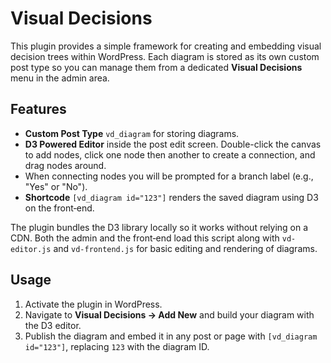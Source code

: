 # Visual Decisions

This plugin provides a simple framework for creating and embedding visual decision trees within WordPress. Each diagram is stored as its own custom post type so you can manage them from a dedicated **Visual Decisions** menu in the admin area.

## Features

- **Custom Post Type** `vd_diagram` for storing diagrams.
- **D3 Powered Editor** inside the post edit screen. Double-click the canvas to add nodes, click one node then another to create a connection, and drag nodes around.
- When connecting nodes you will be prompted for a branch label (e.g., "Yes" or "No").
- **Shortcode** `[vd_diagram id="123"]` renders the saved diagram using D3 on the front‑end.

The plugin bundles the D3 library locally so it works without relying on a CDN. Both the admin and the front‑end load this script along with `vd-editor.js` and `vd-frontend.js` for basic editing and rendering of diagrams.


## Usage

1. Activate the plugin in WordPress.
2. Navigate to **Visual Decisions → Add New** and build your diagram with the D3 editor.
3. Publish the diagram and embed it in any post or page with `[vd_diagram id="123"]`, replacing `123` with the diagram ID.

